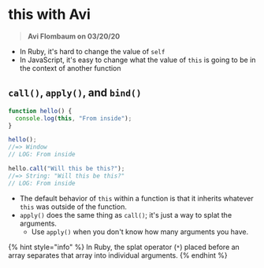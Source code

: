 # this with Avi

> **Avi Flombaum on 03/20/20**

* In Ruby, it's hard to change the value of `self`
* In JavaScript, it's easy to change what the value of `this` is going to be in the context of another function

## `call()`, `apply()`, and `bind()`

```javascript
function hello() {
  console.log(this, "From inside");
}

hello();
//=> Window
// LOG: From inside

hello.call("Will this be this?");
//=> String: "Will this be this?"
// LOG: From inside
```

* The default behavior of `this` within a function is that it inherits whatever `this` was outside of the function.
* `apply()` does the same thing as `call()`; it's just a way to splat the arguments.
  * Use `apply()` when you don't know how many arguments you have.

{% hint style="info" %}
In Ruby, the splat operator \(`*`\) placed before an array separates that array into individual arguments.
{% endhint %}

